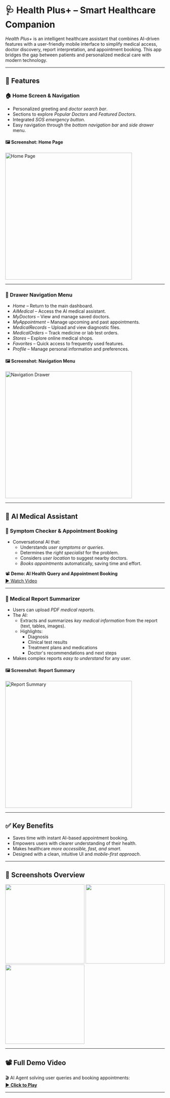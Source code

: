 # 🩺 Health Plus+ – Smart Healthcare Companion

*Health Plus+* is an intelligent healthcare assistant that combines AI-driven features with a user-friendly mobile interface to simplify medical access, doctor discovery, report interpretation, and appointment booking. This app bridges the gap between patients and personalized medical care with modern technology.

---

## 📱 Features

### 🏠 Home Screen & Navigation
- Personalized greeting and *doctor search bar*.
- Sections to explore *Popular Doctors* and *Featured Doctors*.
- Integrated *SOS emergency button*.
- Easy navigation through the *bottom navigation bar* and *side drawer* menu.

<h4>🖼️ Screenshot: Home Page</h4>
<img src="./assets/home_page.jpg" alt="Home Page" width="400"/>

---

### 📂 Drawer Navigation Menu
- *Home* – Return to the main dashboard.
- *AiMedical* – Access the AI medical assistant.
- *MyDoctors* – View and manage saved doctors.
- *MyAppointment* – Manage upcoming and past appointments.
- *MedicalRecords* – Upload and view diagnostic files.
- *MedicalOrders* – Track medicine or lab test orders.
- *Stores* – Explore online medical shops.
- *Favorites* – Quick access to frequently used features.
- *Profile* – Manage personal information and preferences.

<h4>🖼️ Screenshot: Navigation Menu</h4>
<img src="./assets/navigation_drawer.jpg" alt="Navigation Drawer" width="400"/>

---

## 🤖 AI Medical Assistant

### 💬 Symptom Checker & Appointment Booking
- Conversational AI that:
  - Understands *user symptoms or queries*.
  - Determines the *right specialist* for the problem.
  - Considers *user location* to suggest nearby doctors.
  - *Books appointments* automatically, saving time and effort.

📽️ <strong>Demo: AI Health Query and Appointment Booking</strong>  
<a href="./assets/aiagent.mp4">▶ Watch Video</a>

---

### 📑 Medical Report Summarizer
- Users can upload *PDF medical reports*.
- The AI:
  - Extracts and summarizes *key medical information* from the report (text, tables, images).
  - Highlights:
    - Diagnosis
    - Clinical test results
    - Treatment plans and medications
    - Doctor's recommendations and next steps
- Makes complex reports *easy to understand* for any user.

<h4>🖼️ Screenshot: Report Summary</h4>
<img src="./assets/report_summary.jpg" alt="Report Summary" width="400"/>

---

## ✅ Key Benefits
- Saves time with instant AI-based appointment booking.
- Empowers users with clearer understanding of their health.
- Makes healthcare *more accessible, fast, and smart*.
- Designed with a clean, intuitive UI and *mobile-first approach*.

---

## 📸 Screenshots Overview

<p float="left">
  <img src="./assets/home_page.jpg" width="250" />
  <img src="./assets/navigation_drawer.jpg" width="250" />
  <img src="./assets/report_summary.jpg" width="250" />
</p>

---

## 📽 Full Demo Video

🎬 AI Agent solving user queries and booking appointments:  
<a href="./assets/aiagent.mp4"><strong>▶ Click to Play</strong></a>

---
